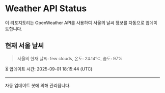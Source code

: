 
# Weather API Status

이 리포지토리는 OpenWeather API를 사용하여 서울의 날씨 정보를 자동으로 업데이트합니다.

## 현재 서울 날씨
> 서울의 현재 날씨: few clouds, 온도: 24.14°C, 습도: 97%

⏳ 업데이트 시간: 2025-09-01 18:15:44 (UTC)

---
자동 업데이트 봇에 의해 관리됩니다.
